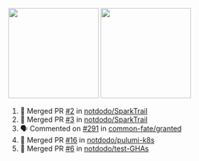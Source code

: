 <a href="https://github.com/notdodo"><img src="https://github-readme-stats.vercel.app/api?username=notdodo&count_private=true&theme=dark" height="180" /></a> <a href="https://github.com/notdodo"><img src="https://github-readme-stats.vercel.app/api/top-langs/?username=notdodo&langs_count=8&theme=dark&hide=tex,java,html,css&layout=compact" height="180" /></a>

<!--START_SECTION:activity-->
1. 🎉 Merged PR [#2](https://github.com/notdodo/SparkTrail/pull/2) in [notdodo/SparkTrail](https://github.com/notdodo/SparkTrail)
2. 🎉 Merged PR [#3](https://github.com/notdodo/SparkTrail/pull/3) in [notdodo/SparkTrail](https://github.com/notdodo/SparkTrail)
3. 🗣 Commented on [#291](https://github.com/common-fate/granted/issues/291) in [common-fate/granted](https://github.com/common-fate/granted)
4. 🎉 Merged PR [#16](https://github.com/notdodo/pulumi-k8s/pull/16) in [notdodo/pulumi-k8s](https://github.com/notdodo/pulumi-k8s)
5. 🎉 Merged PR [#6](https://github.com/notdodo/test-GHAs/pull/6) in [notdodo/test-GHAs](https://github.com/notdodo/test-GHAs)
<!--END_SECTION:activity-->

